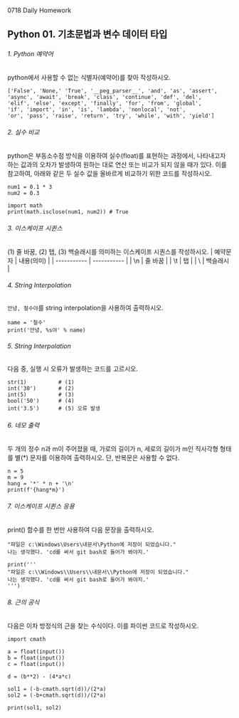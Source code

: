 0718 Daily Homework 

## Python 01. 기초문법과 변수 데이터 타입

###### 1. Python 예약어
python에서 사용할 수 없는 식별자(예약어)를 찾아 작성하시오.

    ['False', 'None,' 'True', '__peg_parser__', 'and', 'as', 'assert', 
    'async', 'await', 'break', 'class', 'continue', 'def', 'del',
    'elif', 'else', 'except', 'finally', 'for', 'from', 'global', 
    'if', 'import', 'in', 'is', 'lambda', 'nonlocal', 'not',
    'or', 'pass', 'raise', 'return', 'try', 'while', 'with', 'yield']


###### 2. 실수 비교
python은 부동소수점 방식을 이용하여 실수(float)를 표현하는 과정에서, 나타내고자 하는 
값과의 오차가 발생하여 원하는 대로 연산 또는 비교가 되지 않을 때가 있다.
이를 참고하여, 아래와 같은 두 실수 값을 올바르게 비교하기 위한 코드를 작성하시오.

    num1 = 0.1 * 3
    num2 = 0.3

    import math
    print(math.isclose(num1, num2)) # True
    
    
###### 3. 이스케이프 시퀸스
(1) 줄 바꿈, (2) 탭, (3) 백슬래시를 의미하는 이스케이프 시퀀스를 작성하시오.
| 예약문자 | 내용(의미) |
| ----------- | ----------- |
| \n | 줄 바꿈 |
| \t | 탭 |
| \\ | 백슬래시 |


###### 4. String Interpolation
`안녕, 철수야`를 string interpolation을 사용하여 출력하시오.

    name = '철수'
    print('안녕, %s야' % name)


###### 5. String Interpolation
다음 중, 실행 시 오류가 발생하는 코드를 고르시오.

    str(1)          # (1)
    int('30')       # (2)
    int(5)          # (3)
    bool('50')      # (4)
    int('3.5')      # (5) 오류 발생

###### 6. 네모 출력
두 개의 정수 n과 m이 주어졌을 때, 가로의 길이가 n, 세로의 길이가 m인 직사각형 형태를 별(*) 문자를 이용하여 출력하시오. 
단, 반복문은 사용할 수 없다.

    n = 5
    m = 9
    hang = '*' * n + '\n'
    print(f'{hang*m}')

###### 7. 이스케이프 시퀸스 응용
print() 함수를 한 번만 사용하여 다음 문장을 출력하시오.

    "파일은 c:\Windows\Users\내문서\Python에 저장이 되었습니다."
    나는 생각했다. 'cd를 써서 git bash로 들어가 봐야지.'

    print(''' 
    "파일은 c:\\Windows\\Users\\내문서\\Python에 저장이 되었습니다."
    나는 생각했다. 'cd를 써서 git bash로 들어가 봐야지.'
    ''')

###### 8. 근의 공식
다음은 이차 방정식의 근을 찾는 수식이다. 이를 파이썬 코드로 작성하시오.

    import cmath

    a = float(input())
    b = float(input())
    c = float(input())

    d = (b**2) - (4*a*c)

    sol1 = (-b-cmath.sqrt(d))/(2*a)
    sol2 = (-b+cmath.sqrt(d))/(2*a)

    print(sol1, sol2)